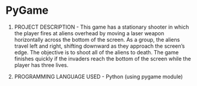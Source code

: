 # PyGame
 
1. PROJECT DESCRIPTION - This game has a stationary shooter in which the player fires at aliens overhead by moving a laser weapon horizontally across the bottom of the screen. As a group, the aliens travel left and right, shifting downward as they approach the screen’s edge. The objective is to shoot all of the aliens to death. The game finishes quickly if the invaders reach the bottom of the screen while the player has three lives.

2. PROGRAMMING LANGUAGE USED - Python (using pygame module)
